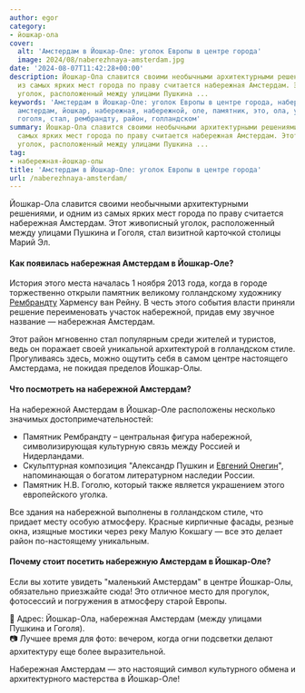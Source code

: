 ```yaml
---
author: egor
category:
- йошкар-ола
cover:
  alt: 'Амстердам в Йошкар-Оле: уголок Европы в центре города'
  image: 2024/08/naberezhnaya-amsterdam.jpg
date: '2024-08-07T11:42:28+00:00'
description: Йошкар-Ола славится своими необычными архитектурными решениями, и одним
  из самых ярких мест города по праву считается набережная Амстердам. Этот живописный
  уголок, расположенный между улицами Пушкина ...
keywords: 'Амстердам в Йошкар-Оле: уголок Европы в центре города, набережная-йошкар-олы,
  амстердам, йошкар, набережная, набережной, оле, памятник, это, ола, улицами, пушкина,
  гоголя, стал, рембрандту, район, голландском'
summary: Йошкар-Ола славится своими необычными архитектурными решениями, и одним из
  самых ярких мест города по праву считается набережная Амстердам. Этот живописный
  уголок, расположенный между улицами Пушкина ...
tag:
- набережная-йошкар-олы
title: 'Амстердам в Йошкар-Оле: уголок Европы в центре города'
url: /naberezhnaya-amsterdam/
---
```


Йошкар-Ола славится своими необычными архитектурными решениями, и одним из самых ярких мест города по праву считается набережная Амстердам. Этот живописный уголок, расположенный между улицами Пушкина и Гоголя, стал визитной карточкой столицы Марий Эл.

#### Как появилась набережная Амстердам в Йошкар-Оле?

История этого места началась 1 ноября 2013 года, когда в городе торжественно открыли памятник великому голландскому художнику [Рембрандту](/rembrandt/) Харменсу ван Рейну. В честь этого события власти приняли решение переименовать участок набережной, придав ему звучное название — набережная Амстердам.

Этот район мгновенно стал популярным среди жителей и туристов, ведь он поражает своей уникальной архитектурой в голландском стиле. Прогуливаясь здесь, можно ощутить себя в самом центре настоящего Амстердама, не покидая пределов Йошкар-Олы.

#### Что посмотреть на набережной Амстердам?

На набережной Амстердам в Йошкар-Оле расположены несколько значимых достопримечательностей:

- Памятник Рембрандту – центральная фигура набережной, символизирующая культурную связь между Россией и Нидерландами.
- Скульптурная композиция "Александр Пушкин и [Евгений Онегин](/pushkin-i-onegin/)", напоминающая о богатом литературном наследии России.
- Памятник Н.В. Гоголю, который также является украшением этого европейского уголка.

Все здания на набережной выполнены в голландском стиле, что придает месту особую атмосферу. Красные кирпичные фасады, резные окна, изящные мостики через реку Малую Кокшагу — все это делает район по-настоящему уникальным.

#### Почему стоит посетить набережную Амстердам в Йошкар-Оле?

Если вы хотите увидеть "маленький Амстердам" в центре Йошкар-Олы, обязательно приезжайте сюда! Это отличное место для прогулок, фотосессий и погружения в атмосферу старой Европы.

📍 Адрес: Йошкар-Ола, набережная Амстердам (между улицами Пушкина и Гоголя).  
📷 Лучшее время для фото: вечером, когда огни подсветки делают архитектуру еще более выразительной.

Набережная Амстердам — это настоящий символ культурного обмена и архитектурного мастерства в Йошкар-Оле!
